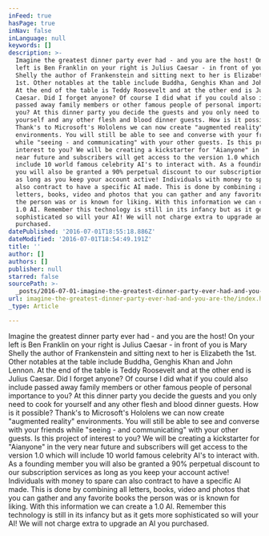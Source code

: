 ```yaml
---
inFeed: true
hasPage: true
inNav: false
inLanguage: null
keywords: []
description: >-
  Imagine the greatest dinner party ever had - and you are the host! On your
  left is Ben Franklin on your right is Julius Caesar - in front of you is Mary
  Shelly the author of Frankenstein and sitting next to her is Elizabeth the
  1st. Other notables at the table include Buddha, Genghis Khan and John Lennon.
  At the end of the table is Teddy Roosevelt and at the other end is Julius
  Caesar. Did I forget anyone? Of course I did what if you could also include
  passed away family members or other famous people of personal importance to
  you? At this dinner party you decide the guests and you only need to cook for
  yourself and any other flesh and blood dinner guests. How is it possible?
  Thank's to Microsoft's Hololens we can now create "augmented reality"
  environments. You will still be able to see and converse with your friends
  while "seeing - and communicating" with your other guests. Is this project of
  interest to you? We will be creating a kickstarter for "Aianyone" in the very
  near future and subscribers will get access to the version 1.0 which will
  include 10 world famous celebrity AI's to interact with. As a founding member
  you will also be granted a 90% perpetual discount to our subscription services
  as long as you keep your account active! Individuals with money to spare can
  also contract to have a specific AI made. This is done by combining all
  letters, books, video and photos that you can gather and any favorite books
  the person was or is known for liking. With this information we can create a
  1.0 AI. Remember this technology is still in its infancy but as it gets more
  sophisticated so will your AI! We will not charge extra to upgrade an AI you
  purchased.
datePublished: '2016-07-01T18:55:18.886Z'
dateModified: '2016-07-01T18:54:49.191Z'
title: ''
author: []
authors: []
publisher: null
starred: false
sourcePath: >-
  _posts/2016-07-01-imagine-the-greatest-dinner-party-ever-had-and-you-are-the.md
url: imagine-the-greatest-dinner-party-ever-had-and-you-are-the/index.html
_type: Article

---
```

Imagine the greatest dinner party ever had - and you are the host! On your left is Ben Franklin on your right is Julius Caesar - in front of you is Mary Shelly the author of Frankenstein and sitting next to her is Elizabeth the 1st. Other notables at the table include Buddha, Genghis Khan and John Lennon. At the end of the table is Teddy Roosevelt and at the other end is Julius Caesar. Did I forget anyone? Of course I did what if you could also include passed away family members or other famous people of personal importance to you? At this dinner party you decide the guests and you only need to cook for yourself and any other flesh and blood dinner guests. How is it possible? Thank's to Microsoft's Hololens we can now create "augmented reality" environments. You will still be able to see and converse with your friends while "seeing - and communicating" with your other guests. Is this project of interest to you? We will be creating a kickstarter for "Aianyone" in the very near future and subscribers will get access to the version 1.0 which will include 10 world famous celebrity AI's to interact with. As a founding member you will also be granted a 90% perpetual discount to our subscription services as long as you keep your account active! Individuals with money to spare can also contract to have a specific AI made. This is done by combining all letters, books, video and photos that you can gather and any favorite books the person was or is known for liking. With this information we can create a 1.0 AI. Remember this technology is still in its infancy but as it gets more sophisticated so will your AI! We will not charge extra to upgrade an AI you purchased.